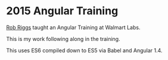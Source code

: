 2015 Angular Training
=====================

[Rob Riggs](https://github.com/robr24) taught an Angular Training at Walmart Labs. 

This is my work following along in the training. 

This uses ES6 compiled down to ES5 via Babel and Angular 1.4.
